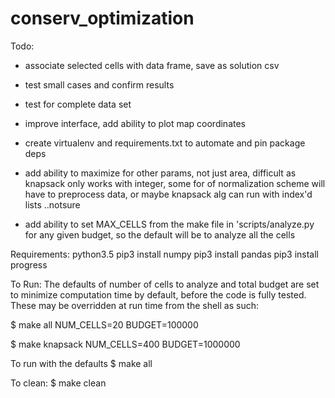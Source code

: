 # conserv_optimization
Todo:
- associate selected cells with data frame, save as solution csv

- test small cases and confirm results

- test for complete data set

- improve interface, add ability to plot map coordinates

- create virtualenv and requirements.txt to automate and pin package deps 

- add ability to maximize for other params, not just area, difficult as 
  knapsack only works with integer, some for of normalization scheme will 
  have to preprocess data, or maybe knapsack alg can run with index'd lists 
  ..notsure

- add ability to set MAX_CELLS from the make file in 'scripts/analyze.py
  for any given budget, so the default will be to analyze all the cells

Requirements:
	python3.5
	pip3 install numpy
	pip3 install pandas
	pip3 install progress

To Run:
The defaults of number of cells
to analyze and total budget are set to minimize
computation time by default, before the code is 
fully tested. These may be overridden at run time
from the shell as such:

$ make all NUM_CELLS=20 BUDGET=100000   

$ make knapsack NUM_CELLS=400 BUDGET=1000000

To run with the defaults
$ make all


To clean:
$ make clean
